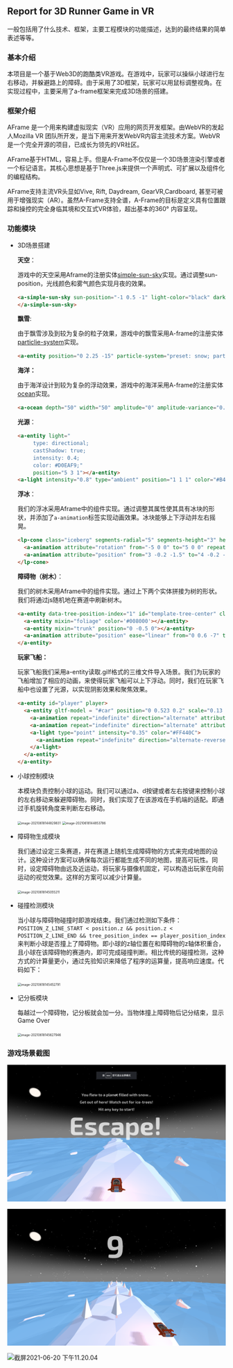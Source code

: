 ## Report for 3D Runner Game in VR

一般包括用了什么技术、框架，主要工程模块的功能描述，达到的最终结果的简单表述等等。



### 基本介绍

本项目是一个基于Web3D的跑酷类VR游戏。在游戏中，玩家可以操纵小球进行左右移动，并躲避路上的障碍。由于采用了3D框架，玩家可以用鼠标调整视角。在实现过程中，主要采用了a-frame框架来完成3D场景的搭建。

### 框架介绍

AFrame 是一个用来构建虚拟现实（VR）应用的网页开发框架。由WebVR的发起人Mozilla VR 团队所开发，是当下用来开发WebVR内容主流技术方案。WebVR是一个完全开源的项目，已成长为领先的VR社区。

AFrame基于HTML，容易上手。但是A-Frame不仅仅是一个3D场景渲染引擎或者一个标记语言。其核心思想是基于Three.js来提供一个声明式、可扩展以及组件化的编程结构。

AFrame支持主流VR头显如Vive, Rift, Daydream, GearVR,Cardboard, 甚至可被用于增强现实（AR）。虽然A-Frame支持全谱，A-Frame的目标是定义具有位置跟踪和操控的完全身临其境和交互式VR体验，超出基本的360° 内容呈现。

### 功能模块

+ 3D场景搭建

  **天空**：

  游戏中的天空采用Aframe的注册实体[simple-sun-sky](https://github.com/DougReeder/aframe-simple-sun-sky)实现。通过调整sun-position，光线颜色和雾气颜色实现月夜的效果。

  ```html
  <a-simple-sun-sky sun-position="-1 0.5 -1" light-color="black" dark-color="black" fog-color="gray">
  </a-simple-sun-sky>
  ```

  **飘雪**:

  由于飘雪涉及到较为复杂的粒子效果，游戏中的飘雪采用A-frame的注册实体[particlie-system](https://github.com/IdeaSpaceVR/aframe-particle-system-component)实现。

  ```html
  <a-entity position="0 2.25 -15" particle-system="preset: snow; particleCount: 10000"></a-entity>
  ```

  **海洋：**

  由于海洋设计到较为复杂的浮动效果，游戏中的海洋采用A-frame的注册实体[ocean](https://github.com/n5ro/aframe-extras)实现。

  ```html
  <a-ocean depth="50" width="50" amplitude="0" amplitude-variance="0.1" speed="1.5" speed-variance="1" opacity="1" density="50"></a-ocean>
  ```

  **光源**：

  ```html
  <a-entity light="
       type: directional;
       castShadow: true;
       intensity: 0.4;
       color: #D0EAF9;"
       position="5 3 1"></a-entity>
  <a-light intensity="0.8" type="ambient" position="1 1 1" color="#B4C5EC"></a-light>
  ```

  **浮冰**：

  我们的浮冰采用Aframe中的组件实现。通过调整其属性使其具有冰块的形状，并添加了`a-animation`标签实现动画效果。冰块能够上下浮动并左右摇晃。

  ```html
  <lp-cone class="iceberg" segments-radial="5" segments-height="3" height="1" amplitude-variance="0.25" radius-top="0.15" radius-bottom="0.5" position="3 -0.1 -1.5">
    <a-animation attribute="rotation" from="-5 0 0" to="5 0 0" repeat="indefinite" direction="alternate"></a-animation>
    <a-animation attribute="position" from="3 -0.2 -1.5" to="4 -0.2 -2.5" repeat="indefinite" direction="alternate" dur="12000" easing="linear"></a-animation>
  </lp-cone>
  ```

  **障碍物（树木）**：

  我们的树木采用Aframe中的组件实现。通过上下两个实体拼接为树的形状。我们将通过js随机地在赛道中刷新树木。

  ```html
  <a-entity data-tree-position-index="1" id="template-tree-center" class="tree tree-center" shadow scale="0.3 0.3 0.3" position="0 0.6 0">
    <a-entity mixin="foliage" color='#008000'></a-entity>
    <a-entity mixin="trunk" position="0 -0.5 0"></a-entity>
    <a-animation attribute="position" ease="linear" from="0 0.6 -7" to="0 0.6 1.5" dur="5000"></a-animation>
  </a-entity>
  ```

  **玩家飞船：**

  玩家飞船我们采用a-entity读取.gilf格式的三维文件导入场景。我们为玩家的飞船增加了相应的动画，来使得玩家飞船可以上下浮动。同时，我们在玩家飞船中也设置了光源，以实现阴影效果和聚焦效果。

  ```html
  <a-entity id="player" player>
    <a-entity gltf-model = "#car" position="0 0.523 0.2" scale="0.13 0.13 0.13" rotation = "0 180 0">
      <a-animation repeat="indefinite" direction="alternate" attribute="position" ease="ease-in-out" from="0 0.5 0.6" to="0 0.525 0.6"></a-animation>
      <a-animation repeat="indefinite" direction="alternate" attribute="radius" from="0.05" to="0.055" dur="1500"></a-animation>
      <a-light type="point" intensity="0.35" color="#FF440C">
        <a-animation repeat="indefinite" direction="alternate-reverse" attribute="intensity" ease="ease-in-out" from="0.35" to="0.5"></a-animation>
      </a-light>
    </a-entity>
  </a-entity>
  ```

+ 小球控制模块

  本模块负责控制小球的运动。我们可以通过a、d按键或者左右按键来控制小球的左右移动来躲避障碍物。同时，我们实现了在该游戏在手机端的适配。即通过手机旋转角度来判断左右移动。

  <img src="/Users/chenzijie/Library/Application Support/typora-user-images/image-20210618144829831.png" alt="image-20210618144829831" style="zoom:50%;" />

  <img src="/Users/chenzijie/Library/Application Support/typora-user-images/image-20210618144853786.png" alt="image-20210618144853786" style="zoom:50%;" />

+ 障碍物生成模块

  我们通过设定三条赛道，并在赛道上随机生成障碍物的方式来完成地图的设计。这种设计方案可以确保每次运行都能生成不同的地图，提高可玩性。同时，设定障碍物由远及近运动，将玩家与摄像机固定，可以构造出玩家在向前运动的视觉效果。这样的方案可以减少计算量。

  <img src="/Users/chenzijie/Library/Application Support/typora-user-images/image-20210618145055211.png" alt="image-20210618145055211" style="zoom:50%;" />

+ 碰撞检测模块

  当小球与障碍物碰撞时即游戏结束。我们通过检测如下条件：``POSITION_Z_LINE_START < position.z && position.z < POSITION_Z_LINE_END && tree_position_index == player_position_index``来判断小球是否撞上了障碍物。即小球的z轴位置在和障碍物的z轴体积重合，且小球在该障碍物的赛道内，即可完成碰撞判断。相比传统的碰撞检测，这种方式的计算量更小，通过先验知识来降低了程序的运算量，提高响应速度。代码如下：

  <img src="/Users/chenzijie/Library/Application Support/typora-user-images/image-20210618145452791.png" alt="image-20210618145452791" style="zoom:50%;" />

+ 记分板模块

  每越过一个障碍物，记分板就会加一分。当物体撞上障碍物后记分结束，显示Game Over

  <img src="/Users/chenzijie/Library/Application Support/typora-user-images/image-20210618145627946.png" alt="image-20210618145627946" style="zoom:50%;" />

### 游戏场景截图

![截屏2021-06-20 下午11.14.47](./image/1.png)



![截屏2021-06-20 下午11.20.04](./image/2.png)

![截屏2021-06-20 下午11.20.04](./image/.png)